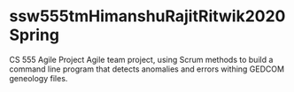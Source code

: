 # ssw555tmHimanshuRajitRitwik2020Spring
CS 555 Agile Project
Agile team project, using Scrum methods to build a command line program that detects anomalies and errors withing GEDCOM geneology files.
